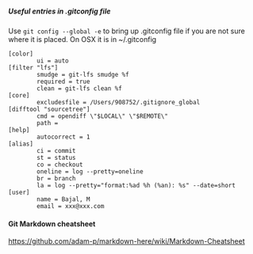 
##### Useful entries in .gitconfig file
Use `git config --global -e` to bring up .gitconfig file if you are not sure where it is placed. On OSX it is in ~/.gitconfig

````
[color]
        ui = auto
[filter "lfs"]
        smudge = git-lfs smudge %f
        required = true
        clean = git-lfs clean %f
[core]
        excludesfile = /Users/908752/.gitignore_global
[difftool "sourcetree"]
        cmd = opendiff \"$LOCAL\" \"$REMOTE\"
        path =
[help]
        autocorrect = 1
[alias]
        ci = commit
        st = status
        co = checkout
        oneline = log --pretty=oneline
        br = branch
        la = log --pretty="format:%ad %h (%an): %s" --date=short
[user]
        name = Bajal, M
        email = xxx@xxx.com
````

#### Git Markdown cheatsheet
https://github.com/adam-p/markdown-here/wiki/Markdown-Cheatsheet


